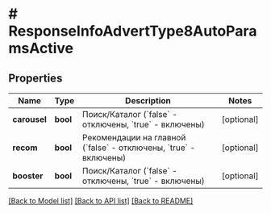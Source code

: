 # # ResponseInfoAdvertType8AutoParamsActive

## Properties

Name | Type | Description | Notes
------------ | ------------- | ------------- | -------------
**carousel** | **bool** | Поиск/Каталог (&#x60;false&#x60; - отключены, &#x60;true&#x60; - включены) | [optional]
**recom** | **bool** | Рекомендации на главной (&#x60;false&#x60; - отключены, &#x60;true&#x60; - включены) | [optional]
**booster** | **bool** | Поиск/Каталог (&#x60;false&#x60; - отключены, &#x60;true&#x60; - включены) | [optional]

[[Back to Model list]](../../README.md#models) [[Back to API list]](../../README.md#endpoints) [[Back to README]](../../README.md)

